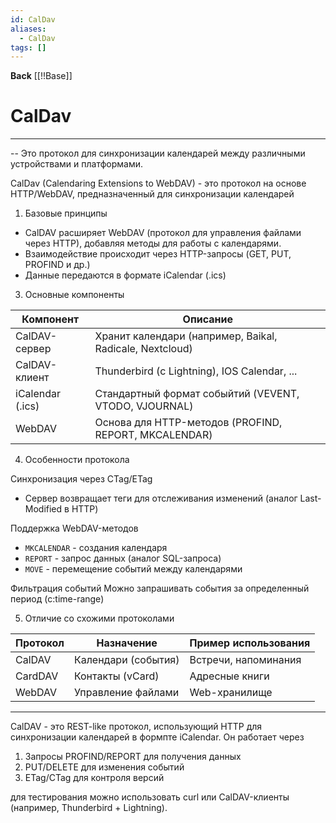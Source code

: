 ```yaml
---
id: CalDav
aliases:
  - CalDav
tags: []
---
```

**Back**
    [[!!Base]]

# CalDav
---
-- Это протокол для синхронизации календарей между различными устройствами и платформами.

CalDav (Calendaring Extensions to WebDAV) - это протокол на основе HTTP/WebDAV, предназначенный для синхронизации календарей

1. Базовые принципы

- CalDAV расширяет WebDAV (протокол для управления файлами через HTTP), добавляя методы для работы с календарями.
- Взаимодействие происходит через HTTP-запросы (GET, PUT, PROFIND и др.)
- Данные передаются в формате iCalendar (.ics)

3. Основные компоненты

| Компонент        | Описание                                                 |
|------------------|----------------------------------------------------------|
| CalDAV-сервер    | Хранит календари (например, Baikal, Radicale, Nextcloud) |
| CalDAV-клиент    | Thunderbird (с Lightning), IOS Calendar, ...             |
| iCalendar (.ics) | Стандартный формат собыйтий (VEVENT, VTODO, VJOURNAL)    |
| WebDAV           | Основа для HTTP-методов (PROFIND, REPORT, MKCALENDAR)    |


4. Особенности протокола

Синхронизация через CTag/ETag
- Сервер возвращает теги для отслеживания изменений (аналог Last-Modified в HTTP)

Поддержка WebDAV-методов
- `MKCALENDAR` - создания календаря
- `REPORT` - запрос данных (аналог SQL-запроса)
- `MOVE` - перемещение событий между календарями

Фильтрация событий
Можно запрашивать события за определенный период (c:time-range)


5. Отличие со схожими протоколами


| Протокол | Назначение          | Пример использования |
|----------|---------------------|----------------------|
| CalDAV   | Календари (события) | Встречи, напоминания |
| CardDAV  | Контакты (vCard)    | Адресные книги       |
| WebDAV   | Управление файлами  | Web-хранилище        |


---
CalDAV - это REST-like протокол, использующий HTTP для синхронизации календарей в формпте iCalendar. Он работает через
1. Запросы PROFIND/REPORT для получения данных
2. PUT/DELETE для изменения событий
3. ETag/CTag для контроля версий

для тестирования можно использовать curl или CalDAV-клиенты (например, Thunderbird + Lightning).

